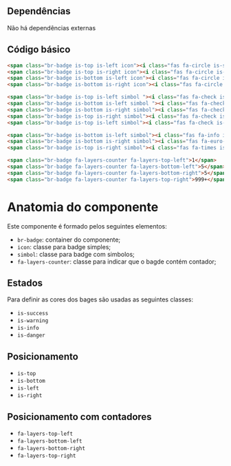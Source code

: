## Dependências

Não há dependências externas

## Código básico

```html
<span class="br-badge is-top is-left icon"><i class="fas fa-circle is-success"></i></span>
<span class="br-badge is-top is-right icon"><i class="fas fa-circle is-warning"></i></span>
<span class="br-badge is-bottom is-left icon"><i class="fas fa-circle is-info"></i></span>
<span class="br-badge is-bottom is-right icon"><i class="fas fa-circle is-danger"></i></span>

<span class="br-badge is-top is-left simbol "><i class="fas fa-check is-success"></i></span>
<span class="br-badge is-bottom is-left simbol "><i class="fas fa-check is-warning"></i></span>
<span class="br-badge is-bottom is-right simbol"><i class="fas fa-check is-info"></i></span>
<span class="br-badge is-top is-right simbol"><i class="fas fa-check is-danger"></i></span>
<span class="br-badge is-top is-left simbol"><i class="fas fa-check is-success"></i></span>

<span class="br-badge is-bottom is-left simbol"><i class="fas fa-info is-warning"></i></span>
<span class="br-badge is-bottom is-right simbol"><i class="fas fa-euro-sign is-info"></i></span>
<span class="br-badge is-top is-right simbol"><i class="fas fa-times is-danger"></i></span>

<span class="br-badge fa-layers-counter fa-layers-top-left">1</span>
<span class="br-badge fa-layers-counter fa-layers-bottom-left">5</span>
<span class="br-badge fa-layers-counter fa-layers-bottom-right">5</span>
<span class="br-badge fa-layers-counter fa-layers-top-right">999+</span>
  ```

# Anatomia do componente

Este componente é formado pelos seguintes elementos:

- `br-badge`: container do componente;
- `icon`: classe para badge simples;
- `simbol`: classe para badge com simbolos;
- `fa-layers-counter`: classe para indicar que o bagde contém contador;

## Estados

Para definir as cores dos bages são usadas as seguintes classes:

- `is-success`
- `is-warning`
- `is-info`
- `is-danger`

## Posicionamento

- `is-top`
- `is-bottom`
- `is-left`
- `is-right`

## Posicionamento com contadores

- `fa-layers-top-left`
- `fa-layers-bottom-left`
- `fa-layers-bottom-right`
- `fa-layers-top-right`

